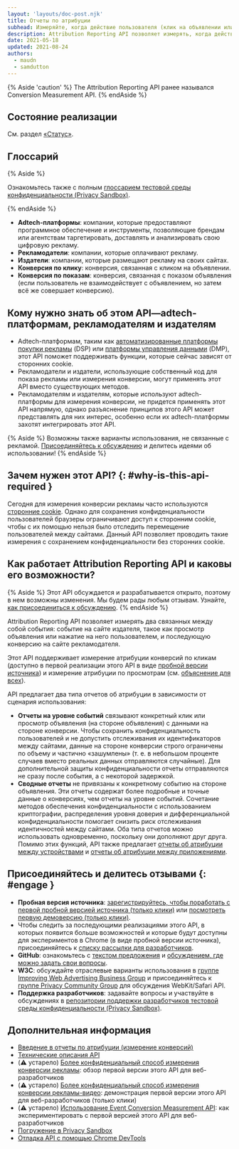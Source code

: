 ```yaml
---
layout: 'layouts/doc-post.njk'
title: Отчеты по атрибуции
subhead: Измеряйте, когда действие пользователя (клик на объявлении или его просмотр) приводит к конверсии, без использования межсайтовых идентификаторов.
description: Attribution Reporting API позволяет измерять, когда действие пользователя (клик на объявлении или его просмотр) приводит к конверсии, без использования межсайтовых идентификаторов.
date: 2021-05-18
updated: 2021-08-24
authors:
  - maudn
  - samdutton
---
```


{% Aside 'caution' %} The Attribution Reporting API ранее назывался Conversion Measurement API. {% endAside %}

## Состояние реализации

См. раздел [«Статус»](/docs/privacy-sandbox/attribution-reporting-introduction/#status).

## Глоссарий

{% Aside %}

Ознакомьтесь также с полным [глоссарием тестовой среды конфиденциальности (Privacy Sandbox)](/docs/privacy-sandbox/glossary/).

{% endAside %}

- **Adtech-платформы**: компании, которые предоставляют программное обеспечение и инструменты, позволяющие брендам или агентствам таргетировать, доставлять и анализировать свою цифровую рекламу.
- **Рекламодатели**: компании, которые оплачивают рекламу.
- **Издатели**: компании, которые размещают рекламу на своих сайтах.
- **Конверсия по клику**: конверсия, связанная с кликом на объявлении.
- **Конверсия по показам**: конверсия, связанная с показом объявления (если пользователь не взаимодействует с объявлением, но затем всё же совершает конверсию).

## Кому нужно знать об этом API—adtech-платформам, рекламодателям и издателям

- Adtech-платформам, таким как [автоматизированные платформы покупки рекламы](https://en.wikipedia.org/wiki/Demand-side_platform) (DSP) или [платформы управления данными](https://en.wikipedia.org/wiki/Data_management_platform) (DMP), этот API поможет поддерживать функции, которые сейчас зависят от сторонних cookie.
- Рекламодатели и издатели, использующие собственный код для показа рекламы или измерения конверсии, могут применять этот API вместо существующих методов.
- Рекламодателям и издателям, которые используют adtech-платформы для измерения конверсии, не придется применять этот API напрямую, однако разъяснение принципов этого API может представлять для них интерес, особенно если их adtech-платформы захотят интегрировать этот API.

{% Aside %} Возможны также варианты использования, не связанные с рекламой. [Присоединяйтесь к обсуждению](#engage) и делитесь идеями об использовании! {% endAside %}

## Зачем нужен этот API? {: #why-is-this-api-required }

Сегодня для измерения конверсии рекламы часто используются [сторонние cookie](https://developer.mozilla.org/docs/Web/HTTP/Cookies#Third-party_cookies). Однако для сохранения конфиденциальности пользователей браузеры ограничивают доступ к сторонним cookie, чтобы с их помощью нельзя было отследить перемещение пользователей между сайтами. Данный API позволяет проводить такие измерения с сохранением конфиденциальности без сторонних cookie.

## Как работает Attribution Reporting API и каковы его возможности?

{% Aside %} Этот API обсуждается и разрабатывается открыто, поэтому в нем возможны изменения. Мы будем рады любым отзывам. Узнайте, [как присоединиться к обсуждению](#engage). {% endAside %}

Attribution Reporting API позволяет измерять два связанных между собой события: событие на сайте издателя, такое как просмотр объявления или нажатие на него пользователем, и последующую конверсию на сайте рекламодателя.

Этот API поддерживает измерение атрибуции конверсий по кликам (доступно в первой реализации этого API в виде [пробной версии источника](https://web.dev/conversion-measurement/#browser-support)) и измерение атрибуции по просмотрам (см. [объяснение для всех](https://github.com/WICG/conversion-measurement-api/blob/main/event_attribution_reporting.md)).

API предлагает два типа отчетов об атрибуции в зависимости от сценария использования:

- **Отчеты на уровне событий** связывают конкретный клик или просмотр объявления (на стороне объявления) с данными на стороне конверсии. Чтобы сохранить конфиденциальность пользователей и не допустить отслеживания их идентификаторов между сайтами, данные на стороне конверсии строго ограничены по объему и частично «зашумлены» (т. е. в небольшом проценте случаев вместо реальных данных отправляются случайные). Для дополнительной защиты конфиденциальности отчеты отправляются не сразу после события, а с некоторой задержкой.
- **Сводные отчеты** не привязаны к конкретному событию на стороне объявления. Эти отчеты содержат более подробные и точные данные о конверсиях, чем отчеты на уровне событий. Сочетание методов обеспечения конфиденциальности с использованием криптографии, распределения уровня доверия и дифференциальной конфиденциальности помогает снизить риск отслеживания идентичностей между сайтами. Оба типа отчетов можно использовать одновременно, поскольку они дополняют друг друга. Помимо этих функций, API также предлагает [отчеты об атрибуции между устройствами](https://github.com/WICG/conversion-measurement-api/blob/main/cross_device.md) и [отчеты об атрибуции между приложениями](https://github.com/WICG/conversion-measurement-api/blob/main/app_to_web.md).

## Присоединяйтесь и делитесь отзывами {: #engage }

- **Пробная версия источника**: [зарегистрируйтесь, чтобы поработать с первой пробной версией источника (только клики)](https://developer.chrome.com/origintrials/#/view_trial/3411476717733150721) или [посмотреть первую демоверсию (только клики)](https://goo.gle/demo-event-level-conversion-measurement-api).
- Чтобы следить за последующими реализациями этого API, в которых появится больше возможностей и которые будут доступны для экспериментов в Chrome (в виде пробной версии источника), присоединяйтесь к [списку рассылки для разработчиков](https://groups.google.com/u/1/a/chromium.org/g/attribution-reporting-api-dev).
- **GitHub**: ознакомьтесь с [текстом предложения](https://github.com/WICG/conversion-measurement-api/) и [обсуждением, где можно задать свои вопросы](https://github.com/WICG/conversion-measurement-api/issues).
- **W3C**: обсуждайте отраслевые варианты использования в [группе Improving Web Advertising Business Group](https://www.w3.org/community/web-adv/participants) и присоединяйтесь к [группе Privacy Community Group](https://www.w3.org/community/privacycg/) для обсуждения WebKit/Safari API.
- **Поддержка разработчиков**: задавайте вопросы и участвуйте в обсуждениях в [репозитории поддержки разработчиков тестовой среды конфиденциальности (Privacy Sandbox)](https://github.com/GoogleChromeLabs/privacy-sandbox-dev-support).

## Дополнительная информация

- [Введение в отчеты по атрибуции (измерение конверсий)](/docs/privacy-sandbox/attribution-reporting-introduction)
- [Технические описания API](https://github.com/WICG/conversion-measurement-api/)
- (⚠️ устарело) [Более конфиденциальный способ измерения конверсии рекламы](https://web.dev/conversion-measurement/): обзор первой версии этого API для веб-разработчиков
- (⚠️ устарело) [Более конфиденциальный способ измерения конверсии рекламы-видео](https://www.youtube.com/watch?v=jcDfOoWwZcM): демонстрация первой версии этого API для веб-разработчиков (только клики)
- (⚠️ устарело) [Использование Event Conversion Measurement API](https://web.dev/using-conversion-measurement/): как экспериментировать с первой версией этого API для веб-разработчиков
- [Погружение в Privacy Sandbox](https://web.dev/digging-into-the-privacy-sandbox)
- [Отладка API с помощью Chrome DevTools](/blog/new-in-devtools-93/#attribution-reporting)
